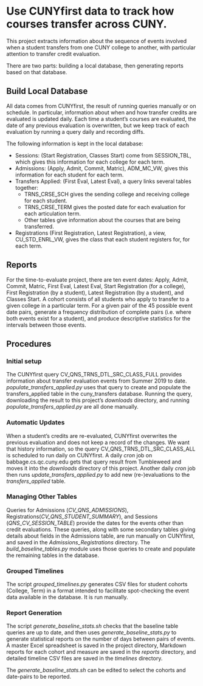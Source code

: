 # Use CUNYfirst data to track how courses transfer across CUNY.

This project extracts information about the sequence of events involved when a student transfers
from one CUNY college to another, with particular attention to transfer credit evaluation.

There are two parts: building a local database, then generating reports based on that database.

## Build Local Database

All data comes from CUNYfirst, the result of running queries manually or on schedule. In particular,
information about when and how transfer credits are evaluated is updated daily. Each time a
student’s courses are evaluated, the date of any previous evaluation is overwritten, but we keep
track of each evaluation by running a query daily and recording diffs.

The following information is kept in the local database:

- Sessions: (Start Registration, Classes Start) come from SESSION\_TBL, which gives this information
  for each college for each term.
- Admissions: (Apply, Admit, Commit, Matric), ADM\_MC\_VW, gives this information for
  each student for each term.
- Transfers Applied: (First Eval, Latest Eval), a query links several tables together:
    - TRNS\_CRSE\_SCH gives the sending college and receiving college for each student.
    - TRNS\_CRSE\_TERM gives the posted date for each evaluation for each articulation term.
    - Other tables give information about the courses that are being transferred.
- Registrations (First Registration, Latest Registration), a view, CU\_STD\_ENRL\_VW, gives
  the class that each student registers for, for each term.

## Reports

For the time-to-evaluate project, there are ten event dates: Apply, Admit, Commit, Matric, First
Eval, Latest Eval, Start Registration (for a college), First Registration (by a student), Latest
Registration (by a student), and Classes Start. A cohort consists of all students who apply to
transfer to a given college in a particular term. For a given pair of the 45 possible event date
pairs, generate a frequency distribution of complete pairs (i.e. where both events exist for a
student), and produce descriptive statistics for the intervals between those events.

## Procedures

### Initial setup

The CUNYfirst query CV\_QNS\_TRNS\_DTL\_SRC\_CLASS\_FULL provides information about transfer
evaluation events from Summer 2019 to date. _populate\_transfers\_applied.py_ uses that query to
create and populate the transfers\_applied table in the cuny\_transfers database. Running the query,
downloading the result to this project’s _downloads_ directory, and running
_populate\_transfers\_applied.py_ are all done manually.

### Automatic Updates

When a student’s credits are re-evaluated, CUNYfirst overwrites the previous evaluation and does not
keep a record of the changes. We want that history information, so the query
CV\_QNS\_TRNS\_DTL\_SRC\_CLASS\_ALL is scheduled to run daily on CUNYfirst. A daily _cron_ job on
babbage.cs.qc.cuny.edu gets that query result from Tumbleweed and moves it into the _downloads_
directory of this project. Another daily _cron_ job then runs _update\_transfers\_applied.py_ to add
new (re-)evaluations to the _transfers\_applied_ table.

### Managing Other Tables

Queries for Admissions (_CV\_QNS\_ADMISSIONS_), Registrations(_CV\_QNS\_STUDENT\_SUMMARY_), and
Sessions (_QNS\_CV\_SESSION\_TABLE_) provide the dates for the events other than credit evaluations.
These queries, along with some secondary tables giving details about fields in the Admissions
table, are run manually on CUNYfirst, and saved in the _Admissions\_Registrations_ directory. The
_build\_baseline\_tables.py_ module uses those queries to create and populate the remaining tables
in the database.

### Grouped Timelines

The script _grouped\_timelines.py_ generates CSV files for student cohorts (College, Term) in a
format intended to facilitate spot-checking the event data available in the database. It is run
manually.

### Report Generation

The script _generate\_baseline\_stats.sh_ checks that the baseline table queries are up to date,
and then uses _generate\_baseline\_stats.py_ to generate statistical reports on the number of days
between pairs of events. A master Excel spreadsheet is saved in the project directory, Markdown
reports for each cohort and measure are saved in the _reports_ directory, and detailed timeline CSV
files are saved in the _timelines_ directory.

The _generate\_baseline\_stats.sh_ can be edited to select the cohorts and date-pairs to be
reported.
